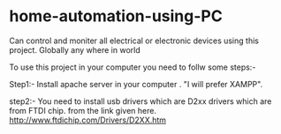# home-automation-using-PC
Can control and moniter all electrical or electronic devices using this project. 
Globally any where in world


To use this project in your computer you need to follw some steps:-

Step1:-
  Install apache server in your computer .
  "I will prefer XAMPP".
  
step2:-
  You need to install usb drivers which are D2xx drivers which are from FTDI chip.
  from the link given here.    http://www.ftdichip.com/Drivers/D2XX.htm
  
